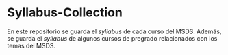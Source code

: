 # Syllabus-Collection

En este repositorio se guarda el _syllabus_ de cada curso del MSDS. Además, se guarda el _syllabus_ de algunos cursos de pregrado relacionados con los temas del MSDS.
